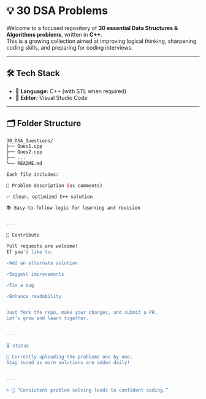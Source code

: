 # 💡 30 DSA Problems

Welcome to a focused repository of **30 essential Data Structures & Algorithms problems**, written in **C++**.  
This is a growing collection aimed at improving logical thinking, sharpening coding skills, and preparing for coding interviews.

---

## 🛠 Tech Stack

- 🔹 **Language:** C++ (with STL when required)  
- 🔹 **Editor:** Visual Studio Code 

---

## 🗂 Folder Structure

```bash
30_DSA_Questions/
├── Ques1.cpp
├── Ques2.cpp
├── ...
└── README.md

Each file includes:

📌 Problem description (as comments)

✅ Clean, optimized C++ solution

📚 Easy-to-follow logic for learning and revision


---

🤝 Contribute

Pull requests are welcome!
If you'd like to:

✓Add an alternate solution

✓Suggest improvements

✓Fix a bug

✓Enhance readability


Just fork the repo, make your changes, and submit a PR.
Let’s grow and learn together.


---

⏳ Status

🚧 Currently uploading the problems one by one.
Stay tuned as more solutions are added daily!


---

> 💬 “Consistent problem solving leads to confident coding.”